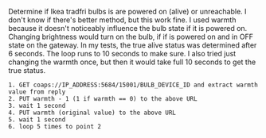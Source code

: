 Determine if Ikea tradfri bulbs is are powered on (alive) or unreachable.
I don't know if there's better method, but this work fine. I used warmth because it doesn't noticeably influence the bulb state if it is powered on. Changing brightness would turn on the bulb, if if is powered on and in OFF state on the gateway. In my tests, the true alive status was determined after 6 seconds. The loop runs to 10 seconds to make sure. I also tried just changing the warmth once, but then it would take full 10 seconds to get the true status.

    1. GET coaps://IP_ADDRESS:5684/15001/BULB_DEVICE_ID and extract warmth value from reply
    2. PUT warmth - 1 (1 if warmth == 0) to the above URL
    3. wait 1 second
    4. PUT warmth (original value) to the above URL
    5. wait 1 second
    6. loop 5 times to point 2
